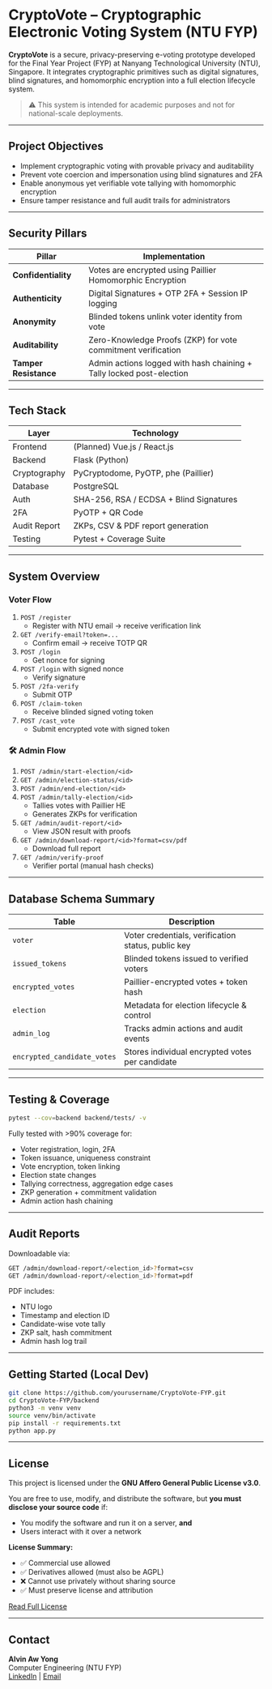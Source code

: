 # CryptoVote – Cryptographic Electronic Voting System (NTU FYP)

**CryptoVote** is a secure, privacy-preserving e-voting prototype developed for the Final Year Project (FYP) at Nanyang Technological University (NTU), Singapore. It integrates cryptographic primitives such as digital signatures, blind signatures, and homomorphic encryption into a full election lifecycle system.

> ⚠️ This system is intended for academic purposes and not for national-scale deployments.

---

## Project Objectives

- Implement cryptographic voting with provable privacy and auditability
- Prevent vote coercion and impersonation using blind signatures and 2FA
- Enable anonymous yet verifiable vote tallying with homomorphic encryption
- Ensure tamper resistance and full audit trails for administrators

---

## Security Pillars

| Pillar           | Implementation                                                                 |
|------------------|---------------------------------------------------------------------------------|
| **Confidentiality**   | Votes are encrypted using Paillier Homomorphic Encryption                  |
| **Authenticity**      | Digital Signatures + OTP 2FA + Session IP logging                         |
| **Anonymity**         | Blinded tokens unlink voter identity from vote                            |
| **Auditability**      | Zero-Knowledge Proofs (ZKP) for vote commitment verification               |
| **Tamper Resistance** | Admin actions logged with hash chaining + Tally locked post-election       |

---

## Tech Stack

| Layer        | Technology                                           |
|--------------|------------------------------------------------------|
| Frontend     | (Planned) Vue.js / React.js                         |
| Backend      | Flask (Python)                                      |
| Cryptography | PyCryptodome, PyOTP, phe (Paillier)                 |
| Database     | PostgreSQL                                          |
| Auth         | SHA-256, RSA / ECDSA + Blind Signatures             |
| 2FA          | PyOTP + QR Code                                     |
| Audit Report | ZKPs, CSV & PDF report generation                   |
| Testing      | Pytest + Coverage Suite                             |

---

## System Overview

### Voter Flow

1. `POST /register`  
   - Register with NTU email → receive verification link  
2. `GET /verify-email?token=...`  
   - Confirm email → receive TOTP QR  
3. `POST /login`  
   - Get nonce for signing  
4. `POST /login` with signed nonce  
   - Verify signature  
5. `POST /2fa-verify`  
   - Submit OTP  
6. `POST /claim-token`  
   - Receive blinded signed voting token  
7. `POST /cast_vote`  
   - Submit encrypted vote with signed token  

### 🛠️ Admin Flow

1. `POST /admin/start-election/<id>`  
2. `GET /admin/election-status/<id>`  
3. `POST /admin/end-election/<id>`  
4. `POST /admin/tally-election/<id>`  
   - Tallies votes with Paillier HE  
   - Generates ZKPs for verification  
5. `GET /admin/audit-report/<id>`  
   - View JSON result with proofs  
6. `GET /admin/download-report/<id>?format=csv/pdf`  
   - Download full report  
7. `GET /admin/verify-proof`  
   - Verifier portal (manual hash checks)

---

## Database Schema Summary

| Table                   | Description                                            |
|------------------------|--------------------------------------------------------|
| `voter`                | Voter credentials, verification status, public key     |
| `issued_tokens`        | Blinded tokens issued to verified voters               |
| `encrypted_votes`      | Paillier-encrypted votes + token hash                 |
| `election`             | Metadata for election lifecycle & control              |
| `admin_log`            | Tracks admin actions and audit events                  |
| `encrypted_candidate_votes` | Stores individual encrypted votes per candidate     |

---

## Testing & Coverage

```bash
pytest --cov=backend backend/tests/ -v
```

Fully tested with >90% coverage for:
- Voter registration, login, 2FA
- Token issuance, uniqueness constraint
- Vote encryption, token linking
- Election state changes
- Tallying correctness, aggregation edge cases
- ZKP generation + commitment validation
- Admin action hash chaining

---

## Audit Reports

Downloadable via:

```bash
GET /admin/download-report/<election_id>?format=csv
GET /admin/download-report/<election_id>?format=pdf
```

PDF includes:
- NTU logo
- Timestamp and election ID
- Candidate-wise vote tally
- ZKP salt, hash commitment
- Admin hash log trail

---

## Getting Started (Local Dev)

```bash
git clone https://github.com/yourusername/CryptoVote-FYP.git
cd CryptoVote-FYP/backend
python3 -m venv venv
source venv/bin/activate
pip install -r requirements.txt
python app.py
```

---

## License

This project is licensed under the **GNU Affero General Public License v3.0**.

You are free to use, modify, and distribute the software, but **you must disclose your source code** if:

- You modify the software and run it on a server, **and**
- Users interact with it over a network

**License Summary:**
- ✅ Commercial use allowed
- ✅ Derivatives allowed (must also be AGPL)
- ❌ Cannot use privately without sharing source
- ✅ Must preserve license and attribution

[Read Full License](https://www.gnu.org/licenses/agpl-3.0.html)

---

## Contact

**Alvin Aw Yong**  
Computer Engineering (NTU FYP)  
[LinkedIn](www.linkedin.com/in/alvin-aw-yong-3087591a6) | [Email](mailto:aavyong001@e.ntu.edu.sg)
